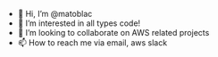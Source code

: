 - 👋 Hi, I’m @matoblac
- 👀 I’m interested in all types code!
- 💞️ I’m looking to collaborate on AWS related projects 
- 📫 How to reach me via email, aws slack

<!---
matoblac/matoblac is a ✨ special ✨ repository because its `README.md` (this file) appears on your GitHub profile.
You can click the Preview link to take a look at your changes.
--->
